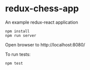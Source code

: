 # redux-chess-app
An example redux-react application

```
npm install
npm run server
```
Open browser to http://localhost:8080/

To run tests:
```
npm test
```
